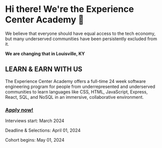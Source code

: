 # Hi there! We're the Experience Center Academy 🚀

We believe that everyone should have equal access to the tech economy, but many underserved communities have been persistently excluded from it. 

<b>We are changing that in Louisville, KY</b>

## LEARN & EARN WITH US

The Experience Center Academy offers a full-time 24 week software engineering program for people from underrepresented and underserved communities to learn languages like CSS, HTML, JavaScript, Express, React, SQL, and NoSQL in an immersive, collaborative environment.

### [Apply now!](http://humana.io/xca)

Interviews start: March 2024

Deadline & Selections: April 01, 2024

Cohort begins: May 01, 2024
